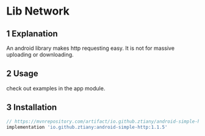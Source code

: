 # Lib Network

## 1 Explanation

An android library makes http requesting easy. It is not for massive uploading or downloading.

## 2 Usage

check out examples in the app module.

## 3 Installation

```groovy
// https://mvnrepository.com/artifact/io.github.ztiany/android-simple-http
implementation 'io.github.ztiany:android-simple-http:1.1.5'
```
